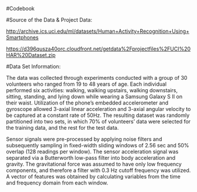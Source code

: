 #Codebook

#Source of the Data & Project Data:

http://archive.ics.uci.edu/ml/datasets/Human+Activity+Recognition+Using+Smartphones

https://d396qusza40orc.cloudfront.net/getdata%2Fprojectfiles%2FUCI%20HAR%20Dataset.zip

#Data Set Information:

The data was collected through experiments conducted with a group of 30 volunteers who ranged from 19 to 48 years of age. Each individual performed six activities: walking, walking upstairs, walking downstairs, sitting, standing, and lying down while wearing a Samsung Galaxy S II on their waist. Utilization of the phone’s embedded accelerometer and gyroscope allowed 3-axial linear acceleration and 3-axial angular velocity to be captured at a constant rate of 50Hz. The resulting dataset was randomly partitioned into two sets, in which 70% of volunteers’ data were selected for the training data, and the rest for the test data.

Sensor signals were pre-processed by applying noise filters and subsequently sampling in fixed-width sliding windows of 2.56 sec and 50% overlap (128 readings per window). The sensor acceleration signal was separated via a Butterworth low-pass filter into body acceleration and gravity. The gravitational force was assumed to have only low frequency components, and therefore a filter with 0.3 Hz cutoff frequency was utilized. A vector of features was obtained by calculating variables from the time and frequency domain from each window.
